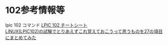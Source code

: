 # 102参考情報等

lpic 102 コマンド
[LPIC 102 チートシート](https://qiita.com/kyohmizu/items/d5d6fedc527efa9f649c)  
[LINUX(LPIC102)の試験でとりあえずこれ覚えておこうって思うものを27の項目にまとめてみた](https://genchan.net/it/server/7713/)  
